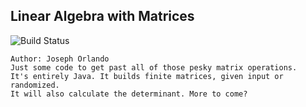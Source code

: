 ## Linear Algebra with Matrices
![Build Status](https://gitlab.com/josephorlando11/Linear-Algebra/badges/master/pipeline.svg "Build Status")

    Author: Joseph Orlando
    Just some code to get past all of those pesky matrix operations. 
    It's entirely Java. It builds finite matrices, given input or randomized. 
    It will also calculate the determinant. More to come?
